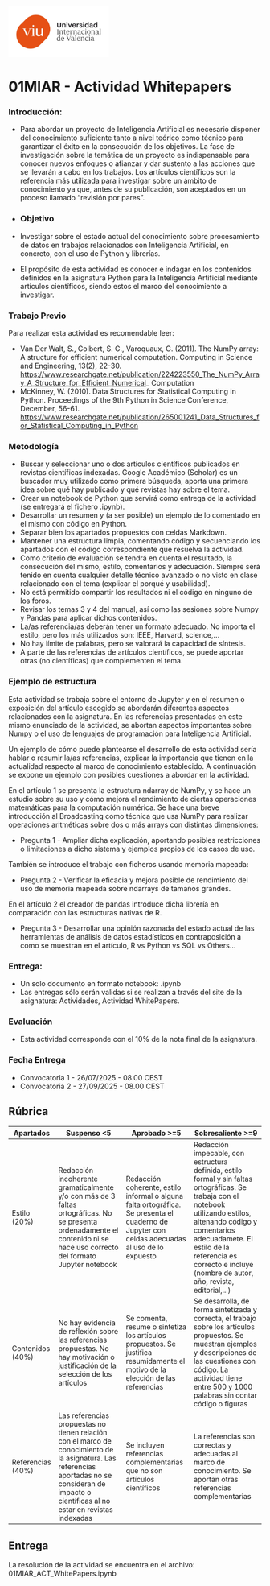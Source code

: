<img src="./img/viu_logo.jpg" width="200">

# 01MIAR - Actividad Whitepapers

### Introducción:

- Para abordar un proyecto de Inteligencia Artificial es necesario disponer del conocimiento suficiente tanto a nivel teórico como técnico para garantizar el éxito en la consecución de los objetivos. La fase de investigación sobre la temática de un proyecto es indispensable para conocer nuevos enfoques o afianzar y dar sustento a las acciones que se llevarán a cabo en los trabajos. Los artículos científicos son la referencia más utilizada para investigar sobre un ámbito de conocimiento ya que, antes de su publicación, son aceptados en un proceso llamado “revisión por pares”.

- ### Objetivo

- Investigar sobre el estado actual del conocimiento sobre procesamiento de datos en trabajos relacionados con Inteligencia Artificial, en concreto, con el uso de Python y librerías.

- El propósito de esta actividad es conocer e indagar en los contenidos definidos en la asignatura Python para la Inteligencia Artificial mediante artículos científicos, siendo
estos el marco del conocimiento a investigar.


### Trabajo Previo

Para realizar esta actividad es recomendable leer:

- Van Der Walt, S., Colbert, S. C., Varoquaux, G. (2011). The NumPy array: A structure for efficient numerical computation. Computing in Science and Engineering, 13(2), 22-30. https://www.researchgate.net/publication/224223550_The_NumPy_Array_A_Structure_for_Efficient_Numerical_
Computation
- McKinney, W. (2010). Data Structures for Statistical Computing in Python. Proceedings of the 9th Python in Science Conference, December, 56-61. https://www.researchgate.net/publication/265001241_Data_Structures_for_Statistical_Computing_in_Python


### Metodología

- Buscar y seleccionar uno o dos artículos científicos publicados en revistas científicas indexadas. Google Académico (Scholar) es un buscador muy utilizado como primera búsqueda, aporta una primera idea sobre qué hay publicado y qué revistas hay sobre el tema.
- Crear un notebook de Python que servirá como entrega de la actividad (se entregará el fichero .ipynb).
- Desarrollar un resumen y (a ser posible) un ejemplo de lo comentado en el mismo con código en Python.
- Separar bien los apartados propuestos con celdas Markdown.
- Mantener una estructura limpia, comentando código y secuenciando los apartados con el código correspondiente que resuelva la actividad.
- Como criterio de evaluación se tendrá en cuenta el resultado, la consecución del mismo, estilo, comentarios y adecuación. Siempre será tenido en cuenta cualquier detalle técnico avanzado o no visto en clase relacionado con el tema (explicar el porqué y usabilidad).
- No está permitido compartir los resultados ni el código en ninguno de los foros.
- Revisar los temas 3 y 4 del manual, así como las sesiones sobre Numpy y Pandas para aplicar dichos contenidos.
- La/as referencia/as deberán tener un formato adecuado. No importa el estilo, pero los más utilizados son: IEEE, Harvard, science,...
- No hay límite de palabras, pero se valorará la capacidad de síntesis.
- A parte de las referencias de artículos científicos, se puede aportar otras (no científicas) que complementen el tema.
### Ejemplo de estructura

Esta actividad se trabaja sobre el entorno de Jupyter y en el resumen o exposición del artículo escogido se abordarán diferentes aspectos relacionados con la asignatura. En las referencias presentadas en este mismo enunciado de la actividad, se abortan aspectos importantes sobre Numpy o el uso de lenguajes de programación para Inteligencia Artificial.

Un ejemplo de cómo puede plantearse el desarrollo de esta actividad sería hablar o resumir la/as referencias, explicar la importancia que tienen en la actualidad respecto al marco de conocimiento establecido. A continuación se expone un ejemplo con posibles cuestiones a abordar en la actividad.

En el artículo 1 se presenta la estructura ndarray de NumPy, y se hace un estudio sobre su uso y cómo mejora el rendimiento de ciertas operaciones matemáticas para la computación numérica. Se hace una breve introducción al Broadcasting como técnica que usa NumPy para realizar operaciones aritméticas sobre dos o más arrays con distintas dimensiones:
- Pregunta 1 - Ampliar dicha explicación, aportando posibles restricciones o limitaciones a dicho sistema y ejemplos propios de los casos de uso.

También se introduce el trabajo con ficheros usando memoria mapeada:
- Pregunta 2 - Verificar la eficacia y mejora posible de rendimiento del uso de memoria mapeada sobre ndarrays de tamaños grandes.

En el artículo 2 el creador de pandas introduce dicha librería en comparación con las estructuras nativas de R.
- Pregunta 3 - Desarrollar una opinión razonada del estado actual de las herramientas de análisis de datos estadísticos en contraposición a como se muestran en el artículo, R vs Python vs SQL vs Others...


### Entrega:
- Un solo documento en formato notebook: .ipynb
- Las entregas sólo serán validas si se realizan a través del site de la asignatura: Actividades, Actividad WhitePapers.
### Evaluación
- Esta actividad corresponde con el 10% de la nota final de la asignatura.

### Fecha Entrega
- Convocatoria 1 - 26/07/2025 - 08.00 CEST
- Convocatoria 2 - 27/09/2025 - 08.00 CEST

## Rúbrica

| Apartados | Suspenso <5 | Aprobado >=5 | Sobresaliente >=9 |
| --------- | -------- | -------- | ------------- |
| Estilo (20%) | Redacción incoherente gramaticalmente y/o con más de 3 faltas ortográficas. No se presenta ordenadamente el contenido ni se hace uso correcto del formato Jupyter notebook | Redacción coherente, estilo informal o alguna falta ortográfica. Se presenta el cuaderno de Jupyter con celdas adecuadas al uso de lo expuesto | Redacción impecable, con estructura definida, estilo formal y sin faltas ortográficas. Se trabaja con el notebook utilizando estilos, altenando código y comentarios adecuadamete. El estilo de la referencia es correcto e incluye (nombre de autor, año, revista, editorial,...) |
| Contenidos (40%)  |No hay evidencia de reflexión sobre las referencias propuestas. No hay motivación o justificación de la selección de los artículos  |Se comenta, resume o sintetiza los artículos propuestos. Se justifica resumidamente el motivo de la elección de las referencias  |Se desarrolla, de forma sintetizada y correcta, el trabajo sobre los artículos propuestos. Se muestran ejemplos y descripciones de las cuestiones con código. La actividad tiene entre 500 y 1000 palabras sin contar código o figuras  
| Referencias (40%) | Las referencias propuestas no tienen relación con el marco de conocimiento de la asignatura. Las referencias aportadas no se consideran de impacto o científicas al no estar en revistas indexadas | Se incluyen referencias complementarias que no son artículos científicos | La referencias son correctas y adecuadas al marco de conocimiento. Se aportan otras referencias complementarias | |


## Entrega

La resolución de la actividad se encuentra en el archivo: 01MIAR_ACT_WhitePapers.ipynb